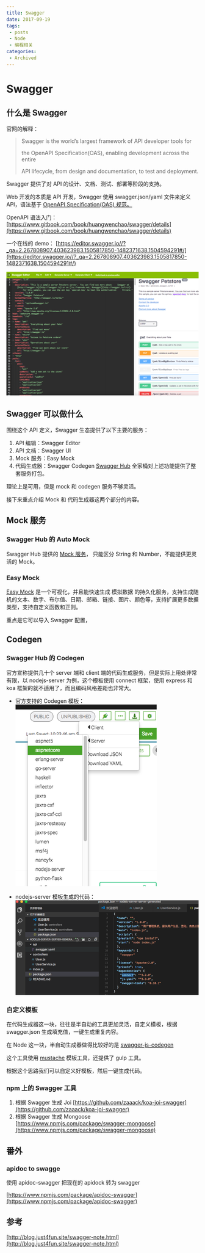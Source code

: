 ```yaml
---
title: Swagger
date: 2017-09-19
tags:
 - posts
 - Node
 - 编程相关
categories: 
 - Archived
---
```

# Swagger



## 什么是 Swagger

官网的解释：

> Swagger is the world’s largest framework of API developer tools for
> 
> 
> the OpenAPI Specification(OAS), enabling development across the entire
> 
> 
> API lifecycle, from design and documentation, to test and deployment.

Swagger 提供了对 API 的设计、文档、测试、部署等阶段的支持。 

Web 开发的本质是 API 开发，Swagger 使用 swagger.json/yaml 文件来定义 API，语法基于 [OpenAPI Specification(OAS) 规范。](https://github.com/OAI/OpenAPI-Specification)

OpenAPI 语法入门：[https://www.gitbook.com/book/huangwenchao/swagger/details](https://www.gitbook.com/book/huangwenchao/swagger/details)

一个在线的 demo： [https://editor.swagger.io//?_ga=2.267808907.403623983.1505817850-1482371638.1504594291#/](https://editor.swagger.io//?_ga=2.267808907.403623983.1505817850-1482371638.1504594291#/)

![-1505818063239.png](image/-1505818063239.png)

## Swagger 可以做什么

围绕这个 API 定义，Swagger 生态提供了以下主要的服务：

1. API 编辑：Swagger Editor
2. API 文档：Swagger UI
3. Mock 服务：Easy Mock
4. 代码生成器：Swagger Codegen
[Swagger Hub](https://app.swaggerhub.com) 全家桶对上述功能提供了整套服务打包。 

理论上是可用，但是 mock 和 codegen 服务不够灵活。

接下来重点介绍 Mock 和 代码生成器这两个部分的内容。

## Mock 服务

### Swagger Hub 的 Auto Mock

Swagger Hub 提供的 [Mock 服务](https://swaggerhub.com/blog/swaggerhub-feature/the-smartbear-virtserver-integration/)， 只能区分 String 和 Number，不能提供更灵活的 Mock。

### Easy Mock

[Easy Mock](https://www.easy-mock.com/docs) 是一个可视化，并且能快速生成 模拟数据 的持久化服务，支持生成随机的文本、数字、布尔值、日期、邮箱、链接、图片、颜色等，支持扩展更多数据类型，支持自定义函数和正则。

重点是它可以导入 Swagger 配置，

## Codegen

### Swagger Hub 的 Codegen

官方宣称提供几十个 server 端和 client 端的代码生成服务，但是实际上用处非常有限，以 nodejs-server 为例，这个模板使用 connect 框架，使用 express 和 koa 框架的就不适用了，而且编码风格差距也非常大。

* 官方支持的 Codegen 模板：
![-1505820236121.png](image/-1505820236121.png)

* nodejs-server 模板生成的代码：
![-1505820586365.png](image/-1505820586365.png)

### 自定义模板

在代码生成器这一块，往往是半自动的工具更加灵活，自定义模板，根据 swagger.json 生成填充值，一键生成重复内容。 

在 Node 这一块，半自动生成器做得比较好的是 [swagger-js-codegen](https://www.npmjs.com/package/swagger-js-codegen)

这个工具使用 [mustache](https://mustache.github.io/) 模板工具，还提供了 gulp 工具。

根据这个思路我们可以自定义好模板，然后一键生成代码。

### npm 上的 Swagger 工具

1. 根据 Swagger 生成 Joi [https://github.com/zaaack/koa-joi-swagger](https://github.com/zaaack/koa-joi-swagger)
2. 根据 Swagger 生成 Mongoose [https://www.npmjs.com/package/swagger-mongoose](https://www.npmjs.com/package/swagger-mongoose)
## 番外

### apidoc to swagge

使用 apidoc-swagger 把现在的 apidock 转为 swagger 

[https://www.npmjs.com/package/apidoc-swagger](https://www.npmjs.com/package/apidoc-swagger)

## 参考

[http://blog.just4fun.site/swagger-note.html](http://blog.just4fun.site/swagger-note.html)


